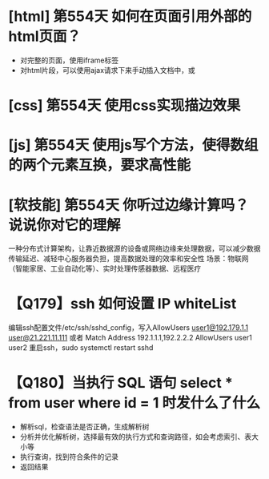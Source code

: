 # [html] 第554天 如何在页面引用外部的html页面？

- 对完整的页面，使用iframe标签
- 对html片段，可以使用ajax请求下来手动插入文档中，或<link ref="import" href="xx.href">

# [css] 第554天 使用css实现描边效果

# [js] 第554天 使用js写个方法，使得数组的两个元素互换，要求高性能

# [软技能] 第554天 你听过边缘计算吗？说说你对它的理解

一种分布式计算架构，让靠近数据源的设备或网络边缘来处理数据，可以减少数据传输延迟、减轻中心服务器负担，提高数据处理的效率和安全性
场景：物联网（智能家居、工业自动化等）、实时处理传感器数据、远程医疗

# 【Q179】ssh 如何设置 IP whiteList 

编辑ssh配置文件/etc/ssh/sshd_config，写入AllowUsers user1@192.179.1.1 user@21.221.11.111
或者
Match Address 192.1.1.1,192.2.2.2
    AllowUsers user1 user2
重启ssh，sudo systemctl restart sshd

# 【Q180】当执行 SQL 语句 select * from user where id = 1 时发什么了什么

- 解析sql，检查语法是否正确，生成解析树
- 分析并优化解析树，选择最有效的执行方式和查询路径，如会考虑索引、表大小等
- 执行查询，找到符合条件的记录
- 返回结果
